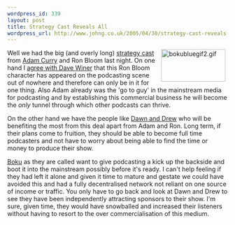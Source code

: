 ```yaml
--- 
wordpress_id: 339
layout: post
title: Strategy Cast Reveals All
wordpress_url: http://www.johng.co.uk/2005/04/30/strategy-cast-reveals-all/
---
```

<p><img width="147" vspace="0" hspace="5" height="74" border="0" align="right" title="bokubluegif2.gif" alt="bokubluegif2.gif" src="http://www.johng.co.uk/wp-content/images/bokubluegif2.gif" />Well we had the big (and overly long) <a href="http://www.curry.com/2005/04/29#a7132">strategy cast</a> from <a href="http://www.curry.com/">Adam Curry</a> and Ron Bloom last night. On one hand I <a href="http://archive.scripting.com/2005/04/30#morningCoffeeNotes">agree with Dave Winer</a> that this Ron Bloom character has appeared on the podcasting scene out of nowhere and therefore can only be in it for one thing. Also Adam already was the 'go to guy' in the mainstream media for podcasting and by establishing this commercial business he will become the <em>only</em> tunnel through which other podcasts can thrive.</p>   <p>On the other hand we have the people like <a href="http://www.dawnanddrew.com/">Dawn and Drew</a> who will be benefiting the most from this deal apart from Adam and Ron. Long term, if their plans come to fruition, they should be able to become full time podcasters and not have to worry about being able to find the time or money to produce their show.</p>   <p><a href="http://www.bokucom.com/">Boku</a> as they are called want to give podcasting a kick up the backside and boot it into the mainstream possibly before it's ready. I can't help feeling if they had left it alone and given it time to mature and gestate we could have avoided this and had a fully decentralised network not reliant on one source of income or traffic. You only have to go back and look at Dawn and Drew to see they have been independently attracting sponsors to their show. I'm sure, given time, they would have snowballed and increased their listeners without having to resort to the over commercialisation of this medium.</p>
